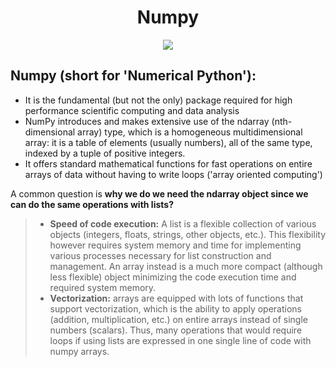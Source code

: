 
<h1 id="Numpy" align="center">Numpy</h1>
<p align="center">
<img align="center" src="https://repository-images.githubusercontent.com/280190711/e6de8f80-c7a8-11ea-92bd-0e38b0acb258" /> 
</p>



## Numpy (short for 'Numerical Python'): 
* It is the fundamental (but not the only) package required for high performance scientific computing and data analysis
* NumPy introduces and makes extensive use of the ndarray (nth-dimensional array) type, which is a homogeneous multidimensional array: it is a table of elements (usually numbers), all of the same type, indexed by a tuple of positive integers.
* It offers standard mathematical functions for fast operations on entire arrays of data without having to write loops ('array oriented computing')


A common question is **why we do we need the ndarray object since we can do the same operations with lists?**

> * **Speed of code execution:** A list is a flexible collection of various objects (integers, floats, strings, other objects, etc.). This flexibility however requires system memory and time for implementing various processes necessary for list construction and management. An array instead is a much more compact (although less flexible) object minimizing the code execution time and required system memory.
> * **Vectorization:** arrays are equipped with lots of functions that support vectorization, which is the ability to apply operations (addition, multiplication, etc.) on entire arrays instead of single numbers (scalars). Thus, many operations that would require loops if using lists are expressed in one single line of code with numpy arrays.
